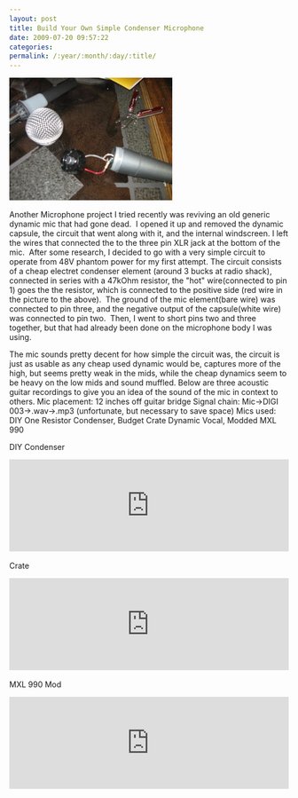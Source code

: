 ```yaml
---
layout: post
title: Build Your Own Simple Condenser Microphone 
date: 2009-07-20 09:57:22
categories: 
permalink: /:year/:month/:day/:title/
---
```

<p><a href="/uploads/2009/07/img_0722.jpg"><img class="alignnone size-full wp-image-495" title="img_0722" src="/uploads/2009/07/img_0722.jpg" alt="" width="294" height="221" /></a></p>
<p>Another Microphone project I tried recently was reviving an old generic dynamic mic that had gone dead. &nbsp;I opened it up and removed the dynamic capsule, the circuit that went along with it, and the internal windscreen. I left the wires that connected the to the three pin XLR jack at the bottom of the mic. &nbsp;After some research, I decided to go with a very simple circuit to operate from 48V phantom power for my first attempt. The circuit consists of a cheap electret&nbsp;condenser&nbsp;element (around 3 bucks at radio shack), connected in series with a 47kOhm resistor, the "hot" wire(connected to pin 1) goes the the resistor, which is connected to the positive side (red wire in the picture to the above). &nbsp;The ground of the mic element(bare wire) was connected to pin three, and the negative output of the capsule(white wire) was connected to pin two. &nbsp;Then, I went to short pins two and three together, but that had already been done on the microphone body I was using.</p>
<!--more-->
<p>The mic sounds pretty decent for how simple the circuit was, the circuit is just as usable as any cheap used dynamic would be, captures more of the high, but seems pretty weak in the mids, while the cheap dynamics seem to be heavy on the low mids and sound muffled. Below are three acoustic guitar recordings to give you an idea of the sound of the mic in context to others. Mic placement: 12 inches off guitar bridge Signal chain: Mic-&gt;DIGI 003-&gt;.wav-&gt;.mp3 (unfortunate, but necessary to save space) Mics used: DIY One Resistor Condenser, Budget Crate Dynamic Vocal, Modded MXL 990</p>
<p>DIY Condenser</p>
<p><iframe src="https://w.soundcloud.com/player/?url=https%3A//api.soundcloud.com/tracks/4137338&amp;color=ff5500&amp;auto_play=false&amp;hide_related=false&amp;show_comments=true&amp;show_user=true&amp;show_reposts=false" frameborder="no" scrolling="no" width="100%" height="166"></iframe></p>
<p>Crate</p>
<p><iframe src="https://w.soundcloud.com/player/?url=https%3A//api.soundcloud.com/tracks/4137220&amp;color=ff5500&amp;auto_play=false&amp;hide_related=false&amp;show_comments=true&amp;show_user=true&amp;show_reposts=false" frameborder="no" scrolling="no" width="100%" height="166"></iframe></p>
<p>MXL 990 Mod</p>
<p><iframe src="https://w.soundcloud.com/player/?url=https%3A//api.soundcloud.com/tracks/4127502&amp;color=ff5500&amp;auto_play=false&amp;hide_related=false&amp;show_comments=true&amp;show_user=true&amp;show_reposts=false" frameborder="no" scrolling="no" width="100%" height="166"></iframe></p>